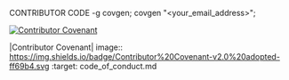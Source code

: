 CONTRIBUTOR CODE
-g covgen; covgen "<your_email_address>";

[![Contributor Covenant](https://img.shields.io/badge/Contributor%20Covenant-v2.0%20adopted-ff69b4.svg)](code_of_conduct.md)

|Contributor Covenant| image:: https://img.shields.io/badge/Contributor%20Covenant-v2.0%20adopted-ff69b4.svg :target: code_of_conduct.md
